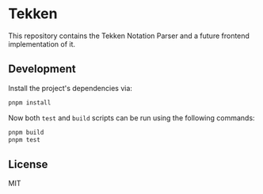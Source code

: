 # Tekken

This repository contains the Tekken Notation Parser and a future frontend implementation of it.

## Development

Install the project's dependencies via:

```bash
pnpm install
```

Now both `test` and `build` scripts can be run using the following commands:
```bash
pnpm build
pnpm test
```

## License
MIT
